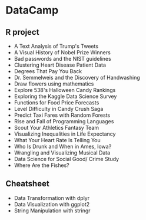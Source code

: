 # DataCamp #

## R project #

* A Text Analysis of Trump's Tweets
* A Visual History of Nobel Prize Winners
* Bad passwords and the NIST guidelines
* Clustering Heart Disease Patient Data
* Degrees That Pay You Back
* Dr. Semmelweis and the Discovery of Handwashing
* Draw flowers using mathematics
* Explore 538's Halloween Candy Rankings
* Exploring the Kaggle Data Science Survey
* Functions for Food Price Forecasts
* Level Difficulty in Candy Crush Saga
* Predict Taxi Fares with Random Forests
* Rise and Fall of Programming Languages
* Scout Your Athletics Fantasy Team
* Visualizing Inequalities in Life Expectancy
* What Your Heart Rate Is Telling You
* Who Is Drunk and When in Ames, Iowa?
* Wrangling and Visualizing Musical Data
* Data Science for Social Good/ Crime Study 
* Where Are the Fishes?
 
## Cheatsheet

* Data Transformation with dplyr
* Data Visualization with ggplot2
* String Manipulation with stringr